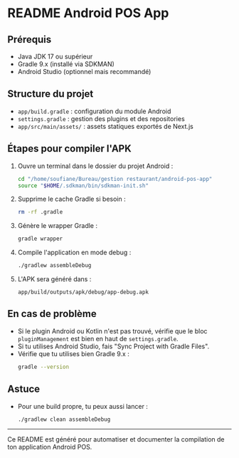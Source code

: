 # README Android POS App

## Prérequis
- Java JDK 17 ou supérieur
- Gradle 9.x (installé via SDKMAN)
- Android Studio (optionnel mais recommandé)

## Structure du projet
- `app/build.gradle` : configuration du module Android
- `settings.gradle` : gestion des plugins et des repositories
- `app/src/main/assets/` : assets statiques exportés de Next.js

## Étapes pour compiler l'APK

1. Ouvre un terminal dans le dossier du projet Android :
   ```bash
   cd "/home/soufiane/Bureau/gestion restaurant/android-pos-app"
   source "$HOME/.sdkman/bin/sdkman-init.sh"
   ```

2. Supprime le cache Gradle si besoin :
   ```bash
   rm -rf .gradle
   ```

3. Génère le wrapper Gradle :
   ```bash
   gradle wrapper
   ```

4. Compile l'application en mode debug :
   ```bash
   ./gradlew assembleDebug
   ```

5. L'APK sera généré dans :
   ```
   app/build/outputs/apk/debug/app-debug.apk
   ```

## En cas de problème
- Si le plugin Android ou Kotlin n'est pas trouvé, vérifie que le bloc `pluginManagement` est bien en haut de `settings.gradle`.
- Si tu utilises Android Studio, fais "Sync Project with Gradle Files".
- Vérifie que tu utilises bien Gradle 9.x :
   ```bash
   gradle --version
   ```

## Astuce
- Pour une build propre, tu peux aussi lancer :
   ```bash
   ./gradlew clean assembleDebug
   ```

---

Ce README est généré pour automatiser et documenter la compilation de ton application Android POS.
